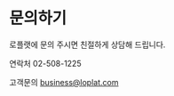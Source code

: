 # 문의하기

로플랫에 문의 주시면 친절하게 상담해 드립니다.

연락처 02-508-1225

고객문의 [business@loplat.com](mailto:business@loplat.com)
